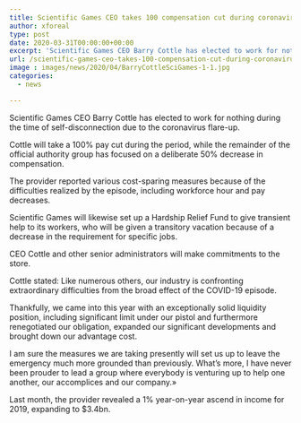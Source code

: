 ```yaml
---
title: Scientific Games CEO takes 100 compensation cut during coronavirus episode period
author: xforeal 
type: post
date: 2020-03-31T00:00:00+00:00
excerpt: 'Scientific Games CEO Barry Cottle has elected to work for nothing during the time of self-disengagement due to the coronavirus outbreak '
url: /scientific-games-ceo-takes-100-compensation-cut-during-coronavirus-episode-period/
image : images/news/2020/04/BarryCottleSciGames-1-1.jpg
categories:
  - news

---
```

Scientific Games CEO Barry Cottle has elected to work for nothing during the time of self-disconnection due to the coronavirus flare-up. 

Cottle will take a 100&percnt; pay cut during the period, while the remainder of the official authority group has focused on a deliberate 50&percnt; decrease in compensation. 

The provider reported various cost-sparing measures because of the difficulties realized by the episode, including workforce hour and pay decreases. 

Scientific Games will likewise set up a Hardship Relief Fund to give transient help to its workers, who will be given a transitory vacation because of a decrease in the requirement for specific jobs. 

CEO Cottle and other senior administrators will make commitments to the store. 

Cottle stated: Like numerous others, our industry is confronting extraordinary difficulties from the broad effect of the COVID-19 episode. 

Thankfully, we came into this year with an exceptionally solid liquidity position, including significant limit under our pistol and furthermore renegotiated our obligation, expanded our significant developments and brought down our advantage cost. 

I am sure the measures we are taking presently will set us up to leave the emergency much more grounded than previously. What&#8217;s more, I have never been prouder to lead a group where everybody is venturing up to help one another, our accomplices and our company.&#187; 

Last month, the provider revealed a 1&percnt; year-on-year ascend in income for 2019, expanding to $3.4bn.